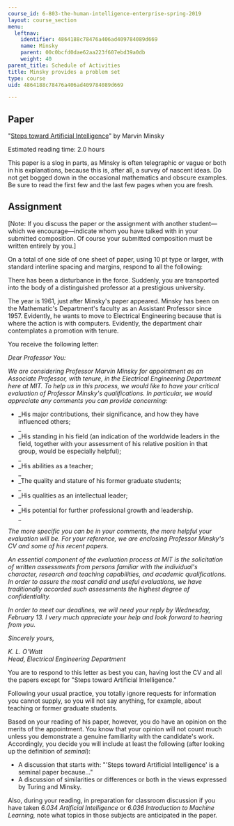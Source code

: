 ```yaml
---
course_id: 6-803-the-human-intelligence-enterprise-spring-2019
layout: course_section
menu:
  leftnav:
    identifier: 4864188c78476a406ad409784089d669
    name: Minsky
    parent: 00c0bcfd0dae62aa223f607ebd39a0db
    weight: 40
parent_title: Schedule of Activities
title: Minsky provides a problem set
type: course
uid: 4864188c78476a406ad409784089d669

---
```


Paper
-----

"[Steps toward Artificial Intelligence](https://web.media.mit.edu/~minsky/papers/steps.html)" by Marvin Minsky

Estimated reading time: 2.0 hours

This paper is a slog in parts, as Minsky is often telegraphic or vague or both in his explanations, because this is, after all, a survey of nascent ideas. Do not get bogged down in the occasional mathematics and obscure examples. Be sure to read the first few and the last few pages when you are fresh.

Assignment
----------

\[Note: If you discuss the paper or the assignment with another student—which we encourage—indicate whom you have talked with in your submitted composition. Of course your submitted composition must be written entirely by you.\]

On a total of one side of one sheet of paper, using 10 pt type or larger, with standard interline spacing and margins, respond to all the following:

There has been a disturbance in the force. Suddenly, you are transported into the body of a distinguished professor at a prestigious university.

The year is 1961, just after Minsky's paper appeared. Minsky has been on the Mathematic's Department's faculty as an Assistant Professor since 1957. Evidently, he wants to move to Electrical Engineering because that is where the action is with computers. Evidently, the department chair contemplates a promotion with tenure.

You receive the following letter:

_Dear Professor You:_

_We are considering Professor Marvin Minsky for appointment as an Associate Professor, with tenure, in the Electrical Engineering Department here at MIT. To help us in this process, we would like to have your critical evaluation of Professor Minsky's qualifications. In particular, we would appreciate any comments you can provide concerning:_

*   _His major contributions, their significance, and how they have influenced others;  
    _
*   _His standing in his field (an indication of the worldwide leaders in the field, together with your assessment of his relative position in that group, would be especially helpful);  
    _
*   _His abilities as a teacher;  
    _
*   _The quality and stature of his former graduate students;  
    _
*   _His qualities as an intellectual leader;  
    _
*   _His potential for further professional growth and leadership.  
    _

_The more specific you can be in your comments, the more helpful your evaluation will be. For your reference, we are enclosing Professor Minsky's CV and some of his recent papers._

_An essential component of the evaluation process at MIT is the solicitation of written assessments from persons familiar with the individual's character, research and teaching capabilities, and academic qualifications. In order to assure the most candid and useful evaluations, we have traditionally accorded such assessments the highest degree of confidentiality._

_In order to meet our deadlines, we will need your reply by Wednesday, February 13. I very much appreciate your help and look forward to hearing from you._

_Sincerely yours,_

_K. L. O'Watt  
Head, Electrical Engineering Department_

You are to respond to this letter as best you can, having lost the CV and all the papers except for "Steps toward Artificial Intelligence."

Following your usual practice, you totally ignore requests for information you cannot supply, so you will not say anything, for example, about teaching or former graduate students.

Based on your reading of his paper, however, you do have an opinion on the merits of the appointment. You know that your opinion will not count much unless you demonstrate a genuine familiarity with the candidate's work. Accordingly, you decide you will include at least the following (after looking up the definition of _seminal_):

*   A discussion that starts with: "'Steps toward Artificial Intelligence' is a seminal paper because..."
*   A discussion of similarities or differences or both in the views expressed by Turing and Minsky.

Also, during your reading, in preparation for classroom discussion if you have taken _6.034 Artificial Intelligence_ or _6.036 Introduction to Machine Learning,_ note what topics in those subjects are anticipated in the paper.